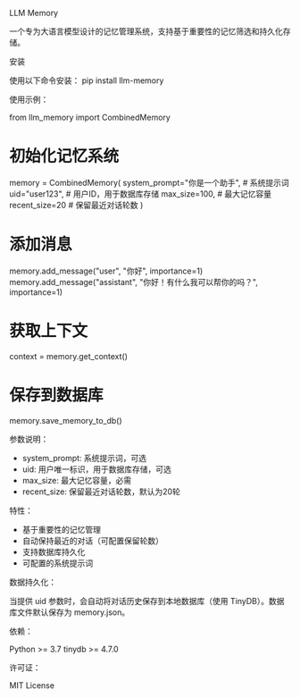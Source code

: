 LLM Memory

一个专为大语言模型设计的记忆管理系统，支持基于重要性的记忆筛选和持久化存储。

安装

使用以下命令安装：
pip install llm-memory

使用示例：

from llm_memory import CombinedMemory

# 初始化记忆系统
memory = CombinedMemory(
    system_prompt="你是一个助手",  # 系统提示词
    uid="user123",                # 用户ID，用于数据库存储
    max_size=100,                # 最大记忆容量
    recent_size=20               # 保留最近对话轮数
)

# 添加消息
memory.add_message("user", "你好", importance=1)
memory.add_message("assistant", "你好！有什么我可以帮你的吗？", importance=1)

# 获取上下文
context = memory.get_context()

# 保存到数据库
memory.save_memory_to_db()

参数说明：

- system_prompt: 系统提示词，可选
- uid: 用户唯一标识，用于数据库存储，可选
- max_size: 最大记忆容量，必需
- recent_size: 保留最近对话轮数，默认为20轮

特性：

- 基于重要性的记忆管理
- 自动保持最近的对话（可配置保留轮数）
- 支持数据库持久化
- 可配置的系统提示词

数据持久化：

当提供 uid 参数时，会自动将对话历史保存到本地数据库（使用 TinyDB）。数据库文件默认保存为 memory.json。

依赖：

Python >= 3.7
tinydb >= 4.7.0

许可证：

MIT License


